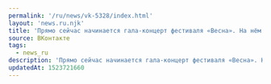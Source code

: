 ```yaml
---
permalink: '/ru/news/vk-5328/index.html'
layout: 'news.ru.njk'
title: 'Прямо сейчас начинается гала-концерт фестиваля «Весна». На нём объявят призеров и победителей ф…'
source: ВКонтакте
tags:
  - news_ru
description: 'Прямо сейчас начинается гала-концерт фестиваля «Весна». На нём объявят призеров и победителей ф…'
updatedAt: 1523721660
---
```

